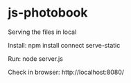 js-photobook
============

Serving the files in local

Install: npm install connect serve-static

Run: node server.js

Check in browser: http://localhost:8080/

